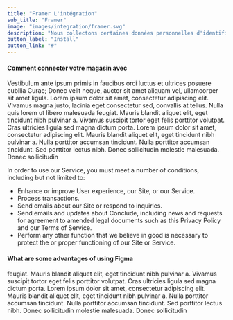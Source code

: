 ```yaml
---
title: "Framer L'intégration"
sub_title: "Framer"
image: "images/integration/framer.svg"
description: "Nous collectons certaines données personnelles d'identification lorsque vous vous inscrivez à notre service"
button_label: "Install"
button_link: "#"
---
```


#### Comment connecter votre magasin avec

Vestibulum ante ipsum primis in faucibus orci luctus et ultrices posuere cubilia Curae; Donec velit neque, auctor sit amet aliquam vel, ullamcorper sit amet ligula. Lorem ipsum dolor sit amet, consectetur adipiscing elit. Vivamus magna justo, lacinia eget consectetur sed, convallis at tellus. Nulla quis lorem ut libero malesuada feugiat. Mauris blandit aliquet elit, eget tincidunt nibh pulvinar a. Vivamus suscipit tortor eget felis porttitor volutpat. Cras ultricies ligula sed magna dictum porta. Lorem ipsum dolor sit amet, consectetur adipiscing elit. Mauris blandit aliquet elit, eget tincidunt nibh pulvinar a. Nulla porttitor accumsan tincidunt. Nulla porttitor accumsan tincidunt. Sed porttitor lectus nibh. Donec sollicitudin molestie malesuada. Donec sollicitudin

In order to use our Service, you must meet a number of conditions, including but not limited to:

- Enhance or improve User experience, our Site, or our Service.
- Process transactions.
- Send emails about our Site or respond to inquiries.
- Send emails and updates about Conclude, including news and requests for agreement to amended legal documents such as this Privacy Policy and our Terms of Service.
- Perform any other function that we believe in good is necessary to protect the or proper functioning of our Site or Service.

#### What are some advantages of using Figma

feugiat. Mauris blandit aliquet elit, eget tincidunt nibh pulvinar a. Vivamus suscipit tortor eget felis porttitor volutpat. Cras ultricies ligula sed magna dictum porta. Lorem ipsum dolor sit amet, consectetur adipiscing elit. Mauris blandit aliquet elit, eget tincidunt nibh pulvinar a. Nulla porttitor accumsan tincidunt. Nulla porttitor accumsan tincidunt. Sed porttitor lectus nibh. Donec sollicitudin molestie malesuada. Donec sollicitudin
